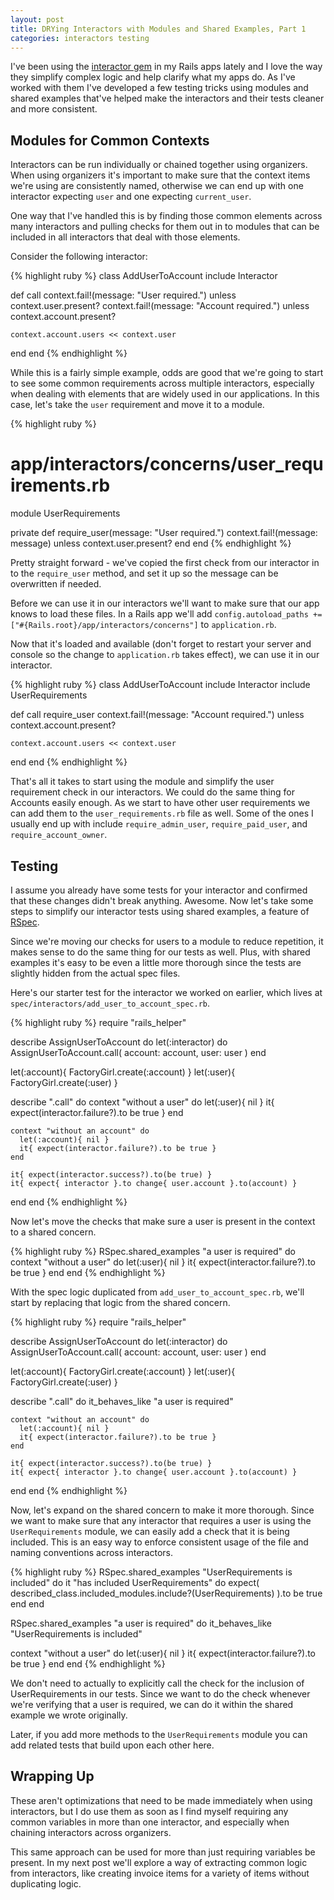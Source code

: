 ```yaml
---
layout: post
title: DRYing Interactors with Modules and Shared Examples, Part 1
categories: interactors testing
---
```


I've been using the [interactor gem](https://github.com/collectiveidea/interactor) in my Rails apps lately and I love the way they simplify complex logic and help clarify what my apps do. As I've worked with them I've developed a few testing tricks using modules and shared examples that've helped make the interactors and their tests cleaner and more consistent.

## Modules for Common Contexts

Interactors can be run individually or chained together using organizers. When using organizers it's important to make sure that the context items we're using are consistently named, otherwise we can end up with one interactor expecting `user` and one expecting `current_user`.

One way that I've handled this is by finding those common elements across many interactors and pulling checks for them out in to modules that can be included in all interactors that deal with those elements.

Consider the following interactor:

{% highlight ruby %}
class AddUserToAccount
  include Interactor

  def call
    context.fail!(message: "User required.") unless context.user.present?
    context.fail!(message: "Account required.") unless context.account.present?

    context.account.users << context.user
  end
end
{% endhighlight %}

While this is a fairly simple example, odds are good that we're going to start to see some common requirements across multiple interactors, especially when dealing with elements that are widely used in our applications. In this case, let's take the `user` requirement and move it to a module.

{% highlight ruby %}
# app/interactors/concerns/user_requirements.rb
module UserRequirements

private
  def require_user(message: "User required.")
  context.fail!(message: message) unless context.user.present?
  end
end
{% endhighlight %}

Pretty straight forward - we've copied the first check from our interactor in to the `require_user` method, and set it up so the message can be overwritten if needed.

Before we can use it in our interactors we'll want to make sure that our app knows to load these files. In a Rails app we'll add `config.autoload_paths += ["#{Rails.root}/app/interactors/concerns"]` to `application.rb`.

Now that it's loaded and available (don't forget to restart your server and console so the change to `application.rb` takes effect), we can use it in our interactor.

{% highlight ruby %}
class AddUserToAccount
  include Interactor
  include UserRequirements

  def call
  require_user
    context.fail!(message: "Account required.") unless context.account.present?

    context.account.users << context.user
  end
end
{% endhighlight %}

That's all it takes to start using the module and simplify the user requirement check in our interactors. We could do the same thing for Accounts easily enough. As we start to have other user requirements we can add them to the `user_requirements.rb` file as well. Some of the ones I usually end up with include `require_admin_user`, `require_paid_user`, and `require_account_owner`.

## Testing

I assume you already have some tests for your interactor and confirmed that these changes didn't break anything. Awesome. Now let's take some steps to simplify our interactor tests using shared examples, a feature of [RSpec](http://rspec.info).

Since we're moving our checks for users to a module to reduce repetition, it makes sense to do the same thing for our tests as well. Plus, with shared examples it's easy to be even a little more thorough since the tests are slightly hidden from the actual spec files.

Here's our starter test for the interactor we worked on earlier, which lives at `spec/interactors/add_user_to_account_spec.rb`.

{% highlight ruby %}
require "rails_helper"

describe AssignUserToAccount do
  let(:interactor) do
    AssignUserToAccount.call(
      account: account,
      user: user
    )
  end

  let(:account){ FactoryGirl.create(:account) }
  let(:user){ FactoryGirl.create(:user) }

  describe ".call" do
    context "without a user" do
      let(:user){ nil }
      it{ expect(interactor.failure?).to be true }
    end

    context "without an account" do
      let(:account){ nil }
      it{ expect(interactor.failure?).to be true }
    end

    it{ expect(interactor.success?).to(be true) }
    it{ expect{ interactor }.to change{ user.account }.to(account) }
  end
end
{% endhighlight %}

Now let's move the checks that make sure a user is present in the context to a shared concern.

{% highlight ruby %}
RSpec.shared_examples "a user is required" do
  context "without a user" do
    let(:user){ nil }
    it{ expect(interactor.failure?).to be true }
  end
end
{% endhighlight %}

With the spec logic duplicated from `add_user_to_account_spec.rb`, we'll start by replacing that logic from the shared concern.

{% highlight ruby %}
require "rails_helper"

describe AssignUserToAccount do
  let(:interactor) do
    AssignUserToAccount.call(
      account: account,
      user: user
    )
  end

  let(:account){ FactoryGirl.create(:account) }
  let(:user){ FactoryGirl.create(:user) }

  describe ".call" do
    it_behaves_like "a user is required"

    context "without an account" do
      let(:account){ nil }
      it{ expect(interactor.failure?).to be true }
    end

    it{ expect(interactor.success?).to(be true) }
    it{ expect{ interactor }.to change{ user.account }.to(account) }
  end
end
{% endhighlight %}

Now, let's expand on the shared concern to make it more thorough. Since we want to make sure that any interactor that requires a user is using the `UserRequirements` module, we can easily add a check that it is being included. This is an easy way to enforce consistent usage of the file and naming conventions across interactors.

{% highlight ruby %}
RSpec.shared_examples "UserRequirements is included" do
  it "has included UserRequirements" do
    expect(
      described_class.included_modules.include?(UserRequirements)
    ).to be true
  end
end

RSpec.shared_examples "a user is required" do
  it_behaves_like "UserRequirements is included"

  context "without a user" do
    let(:user){ nil }
    it{ expect(interactor.failure?).to be true }
  end
end
{% endhighlight %}

We don't need to actually to explicitly call the check for the inclusion of UserRequirements in our tests. Since we want to do the check whenever we're verifying that a user is required, we can do it within the shared example we wrote originally.


Later, if you add more methods to the `UserRequirements` module you can add related tests that build upon each other here.

## Wrapping Up

These aren't optimizations that need to be made immediately when using interactors, but I do use them as soon as I find myself requiring any common variables in more than one interactor, and especially when chaining interactors across organizers.

This same approach can be used for more than just requiring variables be present. In my next post we'll explore a way of extracting common logic from interactors, like creating invoice items for a variety of items without duplicating logic.
